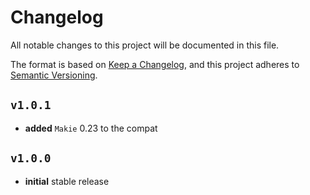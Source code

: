 # Changelog

All notable changes to this project will be documented in this file.

The format is based on [Keep a Changelog](https://keepachangelog.com/en/1.1.0/),
and this project adheres to [Semantic Versioning](https://semver.org/spec/v2.0.0.html).

## `v1.0.1`

- **added** `Makie` 0.23 to the compat

## `v1.0.0`

- **initial** stable release

